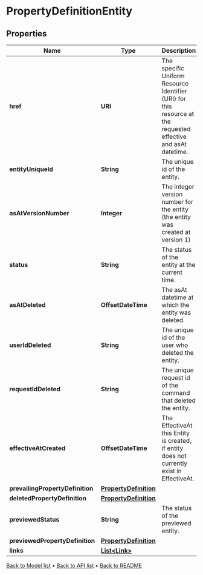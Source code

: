 

# PropertyDefinitionEntity


## Properties

| Name | Type | Description | Notes |
|------------ | ------------- | ------------- | -------------|
|**href** | **URI** | The specific Uniform Resource Identifier (URI) for this resource at the requested effective and asAt datetime. |  |
|**entityUniqueId** | **String** | The unique id of the entity. |  |
|**asAtVersionNumber** | **Integer** | The integer version number for the entity (the entity was created at version 1) |  [optional] |
|**status** | **String** | The status of the entity at the current time. |  |
|**asAtDeleted** | **OffsetDateTime** | The asAt datetime at which the entity was deleted. |  [optional] |
|**userIdDeleted** | **String** | The unique id of the user who deleted the entity. |  [optional] |
|**requestIdDeleted** | **String** | The unique request id of the command that deleted the entity. |  [optional] |
|**effectiveAtCreated** | **OffsetDateTime** | The EffectiveAt this Entity is created, if entity does not currently exist in EffectiveAt. |  [optional] |
|**prevailingPropertyDefinition** | [**PropertyDefinition**](PropertyDefinition.md) |  |  [optional] |
|**deletedPropertyDefinition** | [**PropertyDefinition**](PropertyDefinition.md) |  |  [optional] |
|**previewedStatus** | **String** | The status of the previewed entity. |  [optional] |
|**previewedPropertyDefinition** | [**PropertyDefinition**](PropertyDefinition.md) |  |  [optional] |
|**links** | [**List&lt;Link&gt;**](Link.md) |  |  [optional] |



[Back to Model list](../README.md#documentation-for-models) &#8226; [Back to API list](../README.md#documentation-for-api-endpoints) &#8226; [Back to README](../README.md)


